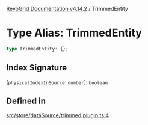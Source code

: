 [RevoGrid Documentation v4.14.2](README.md) / TrimmedEntity

# Type Alias: TrimmedEntity

```ts
type TrimmedEntity: {};
```

## Index Signature

 \[`physicalIndexInSource`: `number`\]: `boolean`

## Defined in

[src/store/dataSource/trimmed.plugin.ts:4](https://github.com/revolist/revogrid/blob/29f379095274a66a187c28b49fe0e1fb4170d3ea/src/store/dataSource/trimmed.plugin.ts#L4)
